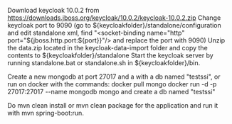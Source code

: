 Download keycloak 10.0.2 from https://downloads.jboss.org/keycloak/10.0.2/keycloak-10.0.2.zip
Change keycloak port to 9090 (go to ${keycloakfolder}/standalone/configuration and edit standalone xml, find "<socket-binding name="http" port="${jboss.http.port:${port}}"/> and replace the port with 9090)
Unzip the data.zip located in the keycloak-data-import folder and copy the contents to ${keycloakfolder}/standalone
Start the keycloak server by running standalone.bat or standalone.sh in ${keycloakfolder}/bin.

Create a new mongodb at port 27017 and a with a db named "testssi", or run on docker with the commands:
docker pull mongo
docker run -d -p 27017:27017 --name mongodb mongo
and create a db named "testssi"

Do mvn clean install or mvn clean package for the application and run it with mvn spring-boot:run.
